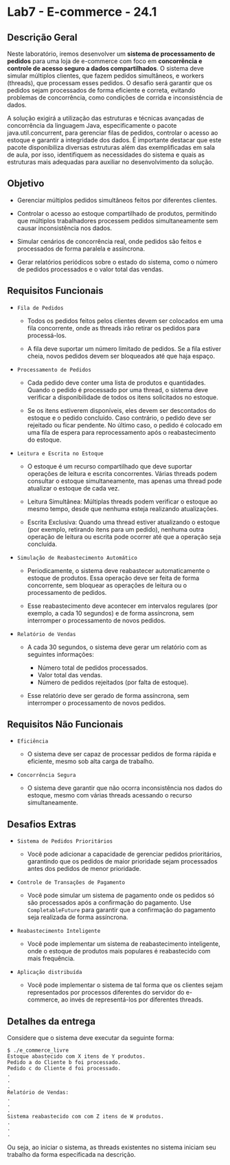 # Lab7 - E-commerce - 24.1

## Descrição Geral
Neste laboratório, iremos desenvolver um **sistema de processamento de pedidos** para uma loja de e-commerce com foco em **concorrência e controle de acesso seguro a dados compartilhados**. O sistema deve simular múltiplos clientes, que fazem pedidos simultâneos, e workers (threads), que processam esses pedidos. O desafio será garantir que os pedidos sejam processados de forma eficiente e correta, evitando problemas de concorrência, como condições de corrida e inconsistência de dados. 

A solução exigirá a utilização das estruturas e técnicas avançadas de concorrência da linguagem Java, especificamente o pacote java.util.concurrent, para gerenciar filas de pedidos, controlar o acesso ao estoque e garantir a integridade dos dados. É importante destacar que este pacote disponibiliza diversas estruturas além das exemplificadas em sala de aula, por isso, identifiquem as necessidades do sistema e quais as estruturas mais adequadas para auxiliar no desenvolvimento da solução.

## Objetivo
- Gerenciar múltiplos pedidos simultâneos feitos por diferentes clientes.

- Controlar o acesso ao estoque compartilhado de produtos, permitindo que múltiplos trabalhadores processem pedidos simultaneamente sem causar inconsistência nos dados.

- Simular cenários de concorrência real, onde pedidos são feitos e processados de forma paralela e assíncrona.

- Gerar relatórios periódicos sobre o estado do sistema, como o número de pedidos processados e o valor total das vendas.

## Requisitos Funcionais
- `Fila de Pedidos`

    - Todos os pedidos feitos pelos clientes devem ser colocados em uma fila concorrente, onde as threads irão retirar os pedidos para processá-los.

    - A fila deve suportar um número limitado de pedidos. Se a fila estiver cheia, novos pedidos devem ser bloqueados até que haja espaço.

- `Processamento de Pedidos`

    - Cada pedido deve conter uma lista de produtos e quantidades. Quando o pedido é processado por uma thread, o sistema deve verificar a disponibilidade de todos os itens solicitados no estoque.

    - Se os itens estiverem disponíveis, eles devem ser descontados do estoque e o pedido concluído. Caso contrário, o pedido deve ser rejeitado ou ficar pendente. No último caso, o pedido é colocado em uma fila de espera para reprocessamento após o reabastecimento do estoque.

- `Leitura e Escrita no Estoque`

    - O estoque é um recurso compartilhado que deve suportar operações de leitura e escrita concorrentes. Várias threads podem consultar o estoque simultaneamente, mas apenas uma thread pode atualizar o estoque de cada vez.

    - Leitura Simultânea: Múltiplas threads podem verificar o estoque ao mesmo tempo, desde que nenhuma esteja realizando atualizações.

    - Escrita Exclusiva: Quando uma thread estiver atualizando o estoque (por exemplo, retirando itens para um pedido), nenhuma outra operação de leitura ou escrita pode ocorrer até que a operação seja concluída.

- `Simulação de Reabastecimento Automático`

    - Periodicamente, o sistema deve reabastecer automaticamente o estoque de produtos. Essa operação deve ser feita de forma concorrente, sem bloquear as operações de leitura ou o processamento de pedidos.

    - Esse reabastecimento deve acontecer em intervalos regulares (por exemplo, a cada 10 segundos) e de forma assíncrona, sem interromper o processamento de novos pedidos.

- `Relatório de Vendas`

    - A cada 30 segundos, o sistema deve gerar um relatório com as seguintes informações:

        - Número total de pedidos processados.
        - Valor total das vendas.
        - Número de pedidos rejeitados (por falta de estoque).

    - Esse relatório deve ser gerado de forma assíncrona, sem interromper o processamento de novos pedidos.

## Requisitos Não Funcionais

- `Eficiência`
    - O sistema deve ser capaz de processar pedidos de forma rápida e eficiente, mesmo sob alta carga de trabalho.

- `Concorrência Segura`
    - O sistema deve garantir que não ocorra inconsistência nos dados do estoque, mesmo com várias threads acessando o recurso simultaneamente.

## Desafios Extras

- `Sistema de Pedidos Prioritários`

    - Você pode adicionar a capacidade de gerenciar pedidos prioritários, garantindo que os pedidos de maior prioridade sejam processados antes dos pedidos de menor prioridade.

- `Controle de Transações de Pagamento`

    - Você pode simular um sistema de pagamento onde os pedidos só são processados após a confirmação do pagamento. Use `CompletableFuture` para garantir que a confirmação do pagamento seja realizada de forma assíncrona.

- `Reabastecimento Inteligente`

    - Você pode implementar um sistema de reabastecimento inteligente, onde o estoque de produtos mais populares é reabastecido com mais frequência. 

- `Aplicação distribuída`

    - Você pode implementar o sistema de tal forma que os clientes sejam representados por processos diferentes  do servidor do e-commerce, ao invés de representá-los por diferentes threads. 

## Detalhes da entrega

Considere que o sistema deve executar da seguinte forma:

```
$ ./e_commerce_livre 
Estoque abastecido com X itens de Y produtos.
Pedido a do Cliente b foi processado.
Pedido c do Cliente d foi processado.
.
.
.
Relatório de Vendas:
.
.
.
Sistema reabastecido com com Z itens de W produtos.
.
.
.
```

Ou seja, ao iniciar o sistema, as threads existentes no sistema iniciam seu trabalho da forma especificada na descrição.
 

